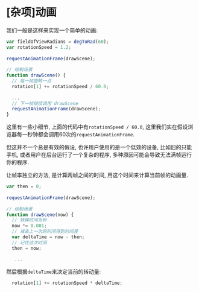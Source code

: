 # [杂项]动画

我们一般是这样来实现一个简单的动画:

```js
var fieldOfViewRadians = degToRad(60);
var rotationSpeed = 1.2;
 
requestAnimationFrame(drawScene);
 
// 绘制场景
function drawScene() {
  // 每一帧旋转一点
  rotation[1] += rotationSpeed / 60.0;
 
  ...
  // 下一帧继续调用 drawScene 
  requestAnimationFrame(drawScene);
}
```

这里有一些小细节, 上面的代码中有`rotationSpeed / 60.0`, 这里我们实在假设浏览器每一秒钟都会调用60次的`requestAnimationFrame`.

但这并不一个总是有效的假设, 也许用户使用的是一个低效的设备, 比如旧的只能手机, 或者用户在后台运行了一个复杂的程序, 多种原因可能会导致无法满帧运行你的程序. 

让帧率独立的方法, 是计算两帧之间的时间, 用这个时间来计算当前帧的动画量.


```js
var then = 0;
 
requestAnimationFrame(drawScene);
 
// 绘制场景
function drawScene(now) {
  // 转换时间为秒
  now *= 0.001;
  // 减去上一次的时间得到时间差
  var deltaTime = now - then;
  // 记住这次时间
  then = now;
 
   ...
```

然后根据`deltaTime`来决定当前的转动量:

```js
  rotation[1] += rotationSpeed * deltaTime;
```
